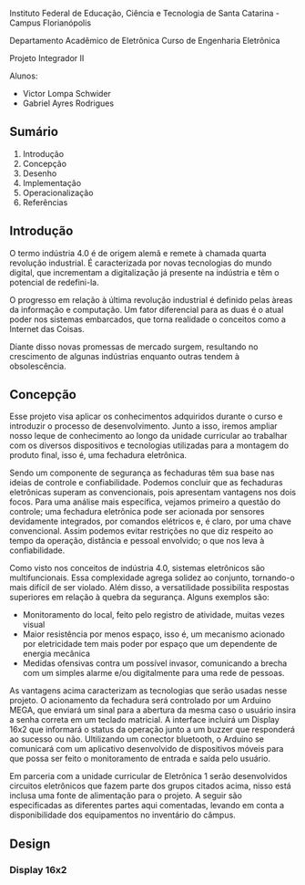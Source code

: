 Instituto Federal de Educação, Ciência e Tecnologia de Santa Catarina - Campus Florianópolis

Departamento Acadêmico de Eletrônica Curso de Engenharia Eletrônica

Projeto Integrador II

Alunos:

* Victor Lompa Schwider
* Gabriel Ayres Rodrigues

## Sumário

1. Introdução
2. Concepção
3. Desenho
4. Implementação
5. Operacionalização
6. Referências

## Introdução 

O termo indústria 4.0 é de origem alemã e remete à chamada quarta revolução industrial. É caracterizada por novas tecnologias do mundo digital, que incrementam a digitalização já presente na indústria e têm o potencial de redefini-la.

O progresso em relação à última revolução industrial é definido pelas àreas da informação e computação. Um fator diferencial para as duas é o atual poder nos sistemas embarcados, que torna realidade o conceitos como a Internet das Coisas.

Diante disso novas promessas de mercado surgem, resultando no crescimento de algunas indústrias enquanto outras tendem à 
obsolescência. 

## Concepção 

Esse projeto visa aplicar os conhecimentos adquiridos durante o curso e introduzir o processo de desenvolvimento. Junto a isso, iremos ampliar nosso leque de conhecimento ao longo da unidade curricular ao trabalhar com os diversos dispositivos e tecnologias utilizadas para a montagem do produto final, isso é, uma fechadura eletrônica. 

Sendo um componente de segurança as fechaduras têm sua base nas ideias de controle e confiabilidade. Podemos concluir que as fechaduras eletrônicas superam as convencionais, pois apresentam vantagens nos dois focos. Para uma análise mais específica, vejamos primeiro a questão do controle; uma fechadura eletrônica pode ser acionada por sensores devidamente integrados, por comandos elétricos e, é claro, por uma chave convencional. Assim podemos evitar restrições no que diz respeito ao tempo da operação, distância e pessoal envolvido; o que nos leva à confiabilidade.

Como visto nos conceitos de indústria 4.0, sistemas eletrônicos são multifuncionais. Essa complexidade agrega solidez ao conjunto, tornando-o mais difícil de ser violado. Além disso, a versatilidade possibilita respostas superiores em relação à quebra da segurança. Alguns exemplos são: 
* Monitoramento do local, feito pelo registro de atividade, muitas vezes visual
* Maior resistência por menos espaço, isso é, um mecanismo acionado por eletricidade tem mais poder por espaço que um dependente de energia mecânica 
* Medidas ofensivas contra um possível invasor, comunicando a brecha com um simples alarme e/ou digitalmente para uma rede de pessoas. 

As vantagens acima caracterizam as tecnologias que serão usadas nesse projeto. O acionamento da fechadura será controlado por um Arduino MEGA, que enviará um sinal para a abertura da mesma caso o usuário insira a senha correta em um teclado matricial. A interface incluirá um Display 16x2 que informará o status da operação junto a um buzzer que responderá ao sucesso ou não. Ultilizando um conector bluetooth, o Arduino se comunicará com um aplicativo desenvolvido de dispositivos móveis para que possa ser feito o monitoramento de entrada e saída pelo usuário.

Em parceria com a unidade curricular de Eletrônica 1 serão desenvolvidos circuitos eletrônicos que fazem parte dos grupos citados acima, nisso está inclusa uma fonte de alimentação para o projeto. A seguir são especificadas as diferentes partes aqui comentadas, levando em conta a disponibilidade dos equipamentos no inventário do câmpus.

## Design

### Display 16x2
